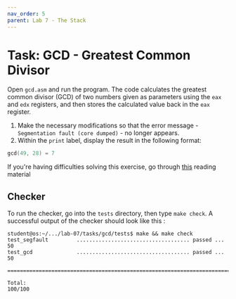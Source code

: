 ```yaml
---
nav_order: 5
parent: Lab 7 - The Stack
---
```


# Task: GCD - Greatest Common Divisor

Open `gcd.asm` and run the program.
The code calculates the greatest common divisor (GCD) of two numbers given as parameters using the `eax` and `edx` registers, and then stores the calculated value back in the `eax` register.

1. Make the necessary modifications so that the error message - `Segmentation fault (core dumped)` - no longer appears.
1. Within the `print` label, display the result in the following format:

```c
gcd(49, 28) = 7
```

If you're having difficulties solving this exercise, go through [this](../../reading/stack.md) reading material

## Checker

To run the checker, go into the `tests` directory, then type `make check`.
A successful output of the checker should look like this :

```console
student@os:~/.../lab-07/tasks/gcd/tests$ make && make check
test_segfault         .................................... passed ... 50
test_gcd              .................................... passed ... 50

========================================================================

Total:                                                           100/100
```
